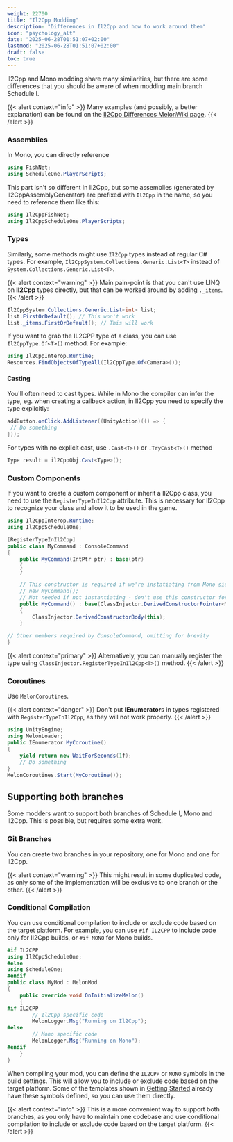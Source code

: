 ```yaml
---
weight: 22700
title: "Il2Cpp Modding"
description: "Differences in Il2Cpp and how to work around them"
icon: "psychology_alt"
date: "2025-06-28T01:51:07+02:00"
lastmod: "2025-06-28T01:51:07+02:00"
draft: false
toc: true
---
```


Il2Cpp and Mono modding share many similarities, but there are some differences that you should be aware of when modding main branch Schedule I.

{{< alert context="info" >}}
Many examples (and possibly, a better explanation) can be found on the <a href="https://melonwiki.xyz/#/modders/il2cppdifferences">Il2Cpp Differences MelonWiki page</a>.
{{< /alert >}}

### Assemblies
In Mono, you can directly reference
```csharp
using FishNet;
using ScheduleOne.PlayerScripts;
```
This part isn't so different in Il2Cpp, but some assemblies (generated by Il2CppAssemblyGenerator) are prefixed with `Il2Cpp` in the name, so you need to reference them like this:
```csharp
using Il2CppFishNet;
using Il2CppScheduleOne.PlayerScripts;
```

### Types
Similarly, some methods might use `Il2Cpp` types instead of regular C# types. For example, `Il2CppSystem.Collections.Generic.List<T>` instead of `System.Collections.Generic.List<T>`.

{{< alert context="warning" >}}
Main pain-point is that you can't use LINQ on <b>Il2Cpp</b> types directly, but that can be worked around by adding <code>._items</code>.
{{< /alert >}}

```csharp
Il2CppSystem.Collections.Generic.List<int> list;
list.FirstOrDefault(); // This won't work
list._items.FirstOrDefault(); // This will work
```

If you want to grab the IL2CPP type of a class, you can use `Il2CppType.Of<T>()` method. For example:
```csharp
using Il2CppInterop.Runtime;
Resources.FindObjectsOfTypeAll(Il2CppType.Of<Camera>());
```

#### Casting
You'll often need to cast types. While in Mono the compiler can infer the type, eg. when creating a callback action, in Il2Cpp you need to specify the type explicitly:
```csharp
addButton.onClick.AddListener((UnityAction)(() => {
 // Do something
}));
```
For types with no explicit cast, use `.Cast<T>()` or `.TryCast<T>()` method
```csharp
Type result = il2CppObj.Cast<Type>();
```

### Custom Components
If you want to create a custom component or inherit a Il2Cpp class, you need to use the `RegisterTypeInIl2Cpp` attribute. This is necessary for Il2Cpp to recognize your class and allow it to be used in the game.

```csharp
using Il2CppInterop.Runtime;
using Il2CppScheduleOne;

[RegisterTypeInIl2Cpp]
public class MyCommand : ConsoleCommand
{
    public MyCommand(IntPtr ptr) : base(ptr)
    {
    }

    // This constructor is required if we're instatiating from Mono side like
    // new MyCommand();
    // Not needed if not instantiating - don't use this constructor for MonoBehaviours
    public MyCommand() : base(ClassInjector.DerivedConstructorPointer<MyCommand>())
    {
        ClassInjector.DerivedConstructorBody(this);
    }

// Other members required by ConsoleCommand, omitting for brevity
}
```

{{< alert context="primary" >}}
Alternatively, you can manually register the type using <code>ClassInjector.RegisterTypeInIl2Cpp&lt;T&gt;()</code> method.
{{< /alert >}}

### Coroutines
Use `MelonCoroutines`. 

{{< alert context="danger" >}}
Don't put <b>IEnumerator</b>s in types registered with <code>RegisterTypeInIl2Cpp</code>, as they will not work properly.
{{< /alert >}}

```csharp
using UnityEngine;
using MelonLoader;
public IEnumerator MyCoroutine()
{
    yield return new WaitForSeconds(1f);
    // Do something
}
MelonCoroutines.Start(MyCoroutine());
```

## Supporting both branches
Some modders want to support both branches of Schedule I, Mono and Il2Cpp. This is possible, but requires some extra work.

### Git Branches
You can create two branches in your repository, one for Mono and one for Il2Cpp.

{{< alert context="warning" >}}
This might result in some duplicated code, as only some of the implementation will be exclusive to one branch or the other.
{{< /alert >}}

### Conditional Compilation
You can use conditional compilation to include or exclude code based on the target platform. For example, you can use `#if IL2CPP` to include code only for Il2Cpp builds, or `#if MONO` for Mono builds.
```csharp
#if IL2CPP
using Il2CppScheduleOne;
#else
using ScheduleOne;
#endif
public class MyMod : MelonMod
{
    public override void OnInitializeMelon()
    {
#if IL2CPP
        // Il2Cpp specific code
        MelonLogger.Msg("Running on Il2Cpp");
#else
        // Mono specific code
        MelonLogger.Msg("Running on Mono");
#endif
    }
}
```
When compiling your mod, you can define the `IL2CPP` or `MONO` symbols in the build settings. This will allow you to include or exclude code based on the target platform. Some of the templates shown in [Getting Started](/docs/moddevs/environment_setup/) already have these symbols defined, so you can use them directly.

{{< alert context="info" >}}
This is a more convenient way to support both branches, as you only have to maintain one codebase and use conditional compilation to include or exclude code based on the target platform.
{{< /alert >}}
